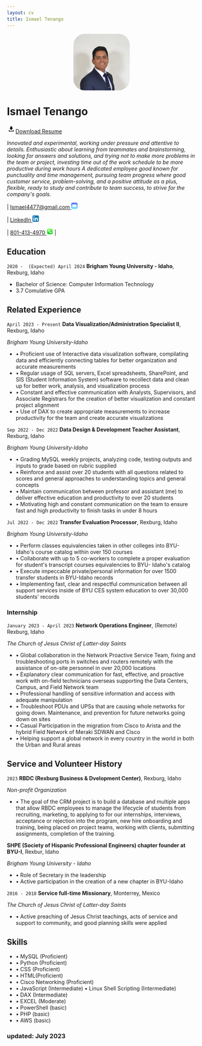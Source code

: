 ```yaml
---
layout: cv
title: Ismael Tenango
---
```

<div>


<img src="./photo.jpeg" alt="Ismael Tenango photo" style="margin-left: auto; margin-right: auto; display: block; width: 150px;
    border-radius: 20%;">
</div>


# Ismael Tenango

<a href="./IsmaelMoises_TenangoAnaya_Resume.docx" download="Download Ismael' Resume">
<img src="./download_logo.png" alt="Mail logo" style="width: 23px; border-radius: 20%;">Download Resume</a>

_Innovated and experimental, working under pressure and attentive to details. Enthusiastic about learning from teammates and brainstorming, looking for answers and solutions, and trying not to make more problems in the team or project, investing time out of the work schedule to be more productive during work hours
A dedicated employee good known for punctuality and time management, pursuing team progress where good customer service, problem-solving, and a positive attitude as a plus, flexible, ready to study and contribute to team success, to strive for the company's goals._

<div id="webaddress">
|
  <a href = "mailto: ismael4477@gmail.com">Ismael4477@gmail.com
  <a href="mailto: ismael4477@gmail.com" target="_blank"><img src="./mail_logo.png" alt="Mail logo" style="width: 17px; border-radius: 20%;"></a>

| 
  <a href="https://www.linkedin.com/in/ismael-tenango1998/">LinkedIn
  <a href="https://www.linkedin.com/in/ismael-tenango1998/" target="_blank"><img src="./linkedin_logo.png" alt="Linkedin logo" style="width: 17px; border-radius: 20%;"></a>
</a>

| 
  <a href="tel:8014134970">801-413-4970
  <a href="tel:8014134970" target="_blank"><img src="./phone_logo.png" alt="Phone logo" style="width: 17px; border-radius: 20%;"></a>
|
</div>


## Education

`2020 -  (Expected) April 2024`
__Brigham Young University - Idaho__, Rexburg, Idaho

- Bachelor of Science: Computer Information Technology 
- 3.7 Comulative GPA



## Related Experience

`April 2023 - Present`
__Data Visualization/Administration Specialist II__, Rexburg, Idaho

_Brigham Young University-Idaho_
- •	Proficient use of Interactive data visualization software, compilating data and efficiently connecting tables for better organization and accurate measurements
- •	Regular usage of SQL servers, Excel spreadsheets, SharePoint, and SIS (Student Information System) software to recollect data and clean up for better work, analysis, and visualization process
- •	Constant and effective communication with Analysts, Supervisors, and Associate Registrars for the creation of better visualization and constant project alignment
- •	Use of DAX to create appropriate measurements to increase productivity for the team and create accurate visualizations

`Sep 2022 - Dec 2022`
__Data Design & Development Teacher Assistant__, Rexburg, Idaho

_Brigham Young University-Idaho_
- •	Grading MySQL weekly projects, analyzing code, testing outputs and inputs to grade based on rubric supplied
- •	Reinforce and assist over 20 students with all questions related to scores and general approaches to understanding topics and general concepts
- •	Maintain communication between professor and assistant (me) to deliver effective education and productivity to over 20  students
- •	Motivating high and constant communication on the team to ensure fast and high productivity to finish tasks in under 8 hours

`Jul 2022 - Dec 2022`
__Transfer Evaluation Processor__, Rexburg, Idaho

_Brigham Young University-Idaho_
- •	Perform classes equivalencies taken in other colleges into BYU-Idaho's course catalog within over 150 courses
- •	Collaborate with up to 5 co-workers to complete a proper evaluation for student's transcript courses equivalencies to BYU- Idaho's catalog
- •	Execute impeccable private/personal information for over 1500 transfer students in BYU-Idaho records
- •	Implementing fast, clear and respectful communication between all support services inside of BYU CES system education to over 30,000 students' records



### Internship

`January 2023 - April 2023`
__Network Operations Engineer__, (Remote) Rexburg, Idaho

_The Church of Jesus Christ of Latter-day Saints_
- • Global collaboration in the Network Proactive Service Team, fixing and troubleshooting ports in switches and routers remotely with the assistance of on-site personnel in over 20,000 locations
- • Explanatory clear communication for fast, effective, and proactive work with on-field technicians overseas supporting the Data Centers, Campus, and Field Network team
- • Professional handling of sensitive information and access with adequate manipulation 
- • Troubleshoot PDUs and UPSs that are causing whole networks for going down. Maintenance, and prevention for future networks going down on sites
- • Casual Participation in the migration from Cisco to Arista and the hybrid Field Network of Meraki SDWAN and Cisco
- • Helping support a global network in every country in the world in both the Urban and Rural areas



## Service and Volunteer History

`2023`
__RBDC (Rexburg Business & Dvelopment Center)__, Rexburg, Idaho

_Non-profit Organization_
- • The goal of the CRM project is to build a database and multiple apps that allow RBDC employees
to manage the lifecycle of students from recruiting, marketing, to applying to for our internships,
interviews, acceptance or rejection into the program, new hire onboarding and training, being
placed on project teams, working with clients, submitting assignments, completion of the
training.

__SHPE (Society of Hispanic Professional Engineers) chapter founder at BYU-I__, Rexbur, Idaho

_Brigham Young University - Idaho_
- • Role of Secretary in the leadership
- • Active participation in the creation of a new chapter in BYU-Idaho

`2016 - 2018`
__Service full-time Missionary__, Monterrey, Mexico

_The Church of Jesus Christ of Latter-day Saints_
- • Active preaching of Jesus Christ teachings, acts of service and support to community, and good planning skills were applied

## Skills


- •	MySQL (Proficient)
- •	Python (Proficient)
- •	CSS (Proficient)
- •	HTML(Proficient)
- •	Cisco Networking (Proficient)
- •	JavaScript (Intermediate)	•	Linux Shell Scripting (Intermediate)
- •	DAX (Intermediate)
- •	EXCEL (Moderate)
- •	PowerShell (basic)
- •	PHP (basic)
- •	AWS (basic)

### updated: July 2023


